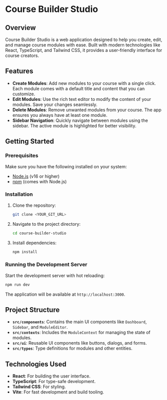 # Course Builder Studio

## Overview

Course Builder Studio is a web application designed to help you create, edit, and manage course modules with ease. Built with modern technologies like React, TypeScript, and Tailwind CSS, it provides a user-friendly interface for course creators.

## Features

- **Create Modules**: Add new modules to your course with a single click. Each module comes with a default title and content that you can customize.
- **Edit Modules**: Use the rich text editor to modify the content of your modules. Save your changes seamlessly.
- **Delete Modules**: Remove unwanted modules from your course. The app ensures you always have at least one module.
- **Sidebar Navigation**: Quickly navigate between modules using the sidebar. The active module is highlighted for better visibility.

## Getting Started

### Prerequisites

Make sure you have the following installed on your system:

- [Node.js](https://nodejs.org/) (v16 or higher)
- [npm](https://www.npmjs.com/) (comes with Node.js)

### Installation

1. Clone the repository:
   ```sh
   git clone <YOUR_GIT_URL>
   ```

2. Navigate to the project directory:
   ```sh
   cd course-builder-studio
   ```

3. Install dependencies:
   ```sh
   npm install
   ```

### Running the Development Server

Start the development server with hot reloading:
```sh
npm run dev
```

The application will be available at `http://localhost:3000`.

## Project Structure

- **`src/components`**: Contains the main UI components like `Dashboard`, `Sidebar`, and `ModuleEditor`.
- **`src/contexts`**: Includes the `ModuleContext` for managing the state of modules.
- **`src/ui`**: Reusable UI components like buttons, dialogs, and forms.
- **`src/types`**: Type definitions for modules and other entities.


## Technologies Used

- **React**: For building the user interface.
- **TypeScript**: For type-safe development.
- **Tailwind CSS**: For styling.
- **Vite**: For fast development and build tooling.

